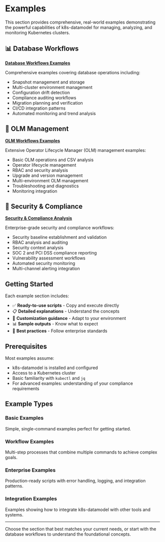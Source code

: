# Examples

This section provides comprehensive, real-world examples demonstrating the powerful capabilities of k8s-datamodel for managing, analyzing, and monitoring Kubernetes clusters.

## 📊 Database Workflows

**[Database Workflows Examples](examples/database-workflows.md)**

Comprehensive examples covering database operations including:
- Snapshot management and storage
- Multi-cluster environment management  
- Configuration drift detection
- Compliance auditing workflows
- Migration planning and verification
- CI/CD integration patterns
- Automated monitoring and trend analysis

## 🔧 OLM Management

**[OLM Workflows Examples](examples/olm-workflows.md)**

Extensive Operator Lifecycle Manager (OLM) management examples:
- Basic OLM operations and CSV analysis
- Operator lifecycle management
- RBAC and security analysis
- Upgrade and version management
- Multi-environment OLM management
- Troubleshooting and diagnostics
- Monitoring integration

## 🔐 Security & Compliance

**[Security & Compliance Analysis](examples/security-compliance.md)**

Enterprise-grade security and compliance workflows:
- Security baseline establishment and validation
- RBAC analysis and auditing
- Security context analysis
- SOC 2 and PCI DSS compliance reporting
- Vulnerability assessment workflows
- Automated security monitoring
- Multi-channel alerting integration

## Getting Started

Each example section includes:

- ✅ **Ready-to-use scripts** - Copy and execute directly
- 📋 **Detailed explanations** - Understand the concepts
- 🔧 **Customization guidance** - Adapt to your environment
- 📊 **Sample outputs** - Know what to expect
- 🚨 **Best practices** - Follow enterprise standards

## Prerequisites

Most examples assume:
- k8s-datamodel is installed and configured
- Access to a Kubernetes cluster
- Basic familiarity with `kubectl` and `jq`
- For advanced examples: understanding of your compliance requirements

## Example Types

### Basic Examples
Simple, single-command examples perfect for getting started.

### Workflow Examples  
Multi-step processes that combine multiple commands to achieve complex goals.

### Enterprise Examples
Production-ready scripts with error handling, logging, and integration patterns.

### Integration Examples
Examples showing how to integrate k8s-datamodel with other tools and systems.

---

Choose the section that best matches your current needs, or start with the database workflows to understand the foundational concepts.
